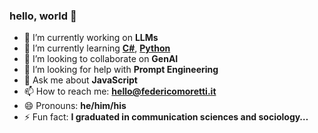 ### hello, world 👋

- 🔭 I’m currently working on **LLMs**
- 🌱 I’m currently learning **[C#](https://dotnet.microsoft.com/en-us/languages/csharp)**, **[Python](https://www.python.org/)**
- 👯 I’m looking to collaborate on **GenAI**
- 🤔 I’m looking for help with **Prompt Engineering**
- 💬 Ask me about **JavaScript**
- 📫 How to reach me: **hello@federicomoretti.it**
- 😄 Pronouns: **he/him/his**
- ⚡ Fun fact: **I graduated in communication sciences and sociology…**
